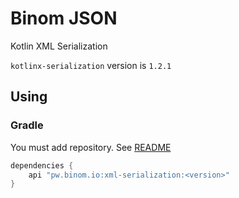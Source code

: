 # Binom JSON
Kotlin XML Serialization

`kotlinx-serialization` version is `1.2.1`
## Using
### Gradle
You must add repository. See [README](../../README.md)
```groovy
dependencies {
    api "pw.binom.io:xml-serialization:<version>"
}
```